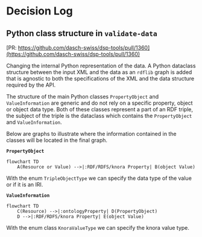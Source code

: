 # Decision Log


## Python class structure in `validate-data`

[PR: https://github.com/dasch-swiss/dsp-tools/pull/1360](https://github.com/dasch-swiss/dsp-tools/pull/1360)

Changing the internal Python representation of the data.
A Python dataclass structure between the input XML and the data as an `rdflib` graph is added
that is agnostic to both the specifications of the XML and the data structure required by the API.

The structure of the main Python classes `PropertyObject` and `ValueInformation` are generic
and do not rely on a specific property, object or object data type.
Both of these classes represent a part of an RDF triple,
the subject of the triple is the dataclass which contains the `PropertyObject` and `ValueInformation`.

Below are graphs to illustrate where the information contained in the classes will be located in the final graph.

**`PropertyObject`**

```mermaid
flowchart TD
    A(Resource or Value) -->|:RDF/RDFS/knora Property| B(object Value)
```

With the enum `TripleObjectType` we can specify the data type of the value or if it is an IRI.


**`ValueInformation`**

```mermaid
flowchart TD
    C(Resource) -->|:ontologyProperty| D(PropertyObject)
    D -->|:RDF/RDFS/knora Property| E(object Value)
```

With the enum class `KnoraValueType` we can specify the knora value type.
